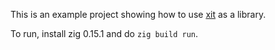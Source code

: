 This is an example project showing how to use [xit](https://github.com/radarroark/xit) as a library.

To run, install zig 0.15.1 and do `zig build run`.
